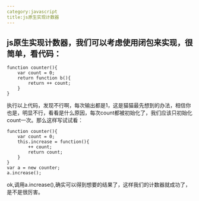 ```yaml
---
category:javascript
title:js原生实现计数器
---
```


## js原生实现计数器，我们可以考虑使用闭包来实现，很简单，看代码：
```
function counter(){
	var count = 0;
	return function b(){
		return ++ count;
	}
}
```
执行以上代码，发现不行啊，每次输出都是1，这是猫猫最先想到的办法，相信你也是，明显不行，看看是什么原因，每次count都被初始化了，我们应该只初始化count一次。那么这样写试试看：
```
function counter(){
	var count = 0;
	this.increase = function(){
		++ count;
		return count;
	}
}
var a = new counter;
a.increase();
```
ok,调用a.increase(),确实可以得到想要的结果了，这样我们的计数器就成功了，是不是很厉害。
